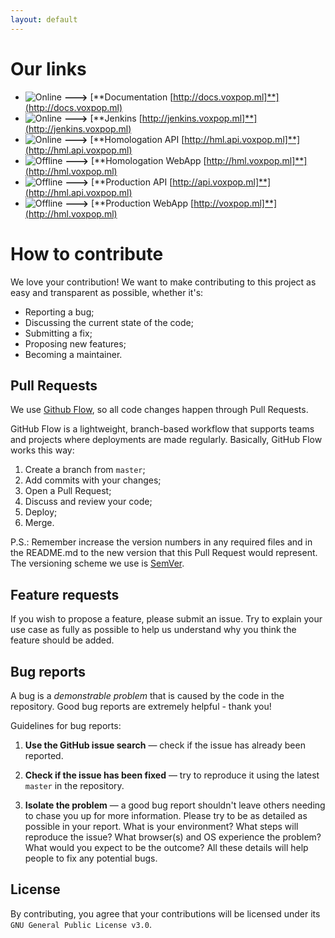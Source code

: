 ```yaml
---
layout: default
---
```


# Our links

* ![Online](https://img.shields.io/badge/STATUS-Online-green.svg) **--->** [**Documentation [http://docs.voxpop.ml]**](http://docs.voxpop.ml)
* ![Online](https://img.shields.io/badge/STATUS-Online-green.svg) **--->** [**Jenkins [http://jenkins.voxpop.ml]**](http://jenkins.voxpop.ml)
* ![Online](https://img.shields.io/badge/STATUS-Online-green.svg) **--->** [**Homologation API [http://hml.api.voxpop.ml]**](http://hml.api.voxpop.ml)
* ![Offline](https://img.shields.io/badge/STATUS-Offline-red.svg) **--->** [**Homologation WebApp [http://hml.voxpop.ml]**](http://hml.voxpop.ml)
* ![Offline](https://img.shields.io/badge/STATUS-Offline-red.svg) **--->** [**Production API [http://api.voxpop.ml]**](http://hml.api.voxpop.ml)
* ![Offline](https://img.shields.io/badge/STATUS-Offline-red.svg) **--->** [**Production WebApp [http://voxpop.ml]**](http://hml.voxpop.ml)

# How to contribute

We love your contribution! We want to make contributing to this project as easy and transparent as possible, whether it's:

* Reporting a bug;
* Discussing the current state of the code;
* Submitting a fix;
* Proposing new features;
* Becoming a maintainer.

## **Pull Requests**

We use [Github Flow](https://guides.github.com/introduction/flow/index.html), so all code changes happen through Pull Requests.

GitHub Flow is a lightweight, branch-based workflow that supports teams and projects where deployments are made regularly. Basically, GitHub Flow works this way:

1. Create a branch from `master`;
2. Add commits with your changes;
3. Open a Pull Request;
4. Discuss and review your code;
5. Deploy;
6. Merge.

P.S.: Remember increase the version numbers in any required files and in the README.md to the new version that this Pull Request would represent. The versioning scheme we use is [SemVer](https://semver.org/).

## **Feature requests**

If you wish to propose a feature, please submit an issue. Try to explain your use case as fully as possible to help us understand why you think the feature should be added.

## **Bug reports**

A bug is a _demonstrable problem_ that is caused by the code in the repository.
Good bug reports are extremely helpful - thank you!

Guidelines for bug reports:

1. **Use the GitHub issue search** &mdash; check if the issue has already been reported.

2. **Check if the issue has been fixed** &mdash; try to reproduce it using the latest `master` in the repository.

3. **Isolate the problem** &mdash; a good bug report shouldn't leave others needing to chase you up for more information. Please try to be as detailed as possible in your report. What is your environment? What steps will reproduce the issue? What browser(s) and OS
experience the problem? What would you expect to be the outcome? All these details will help people to fix any potential bugs.

## **License**

By contributing, you agree that your contributions will be licensed under its `GNU General Public License v3.0`.
